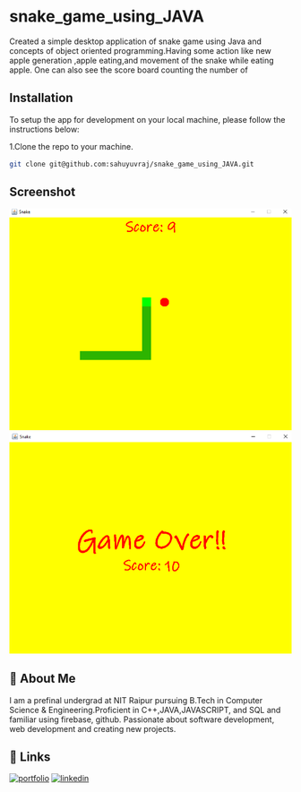 # snake_game_using_JAVA

Created a simple desktop application of snake game using Java and concepts of object oriented programming.Having some
action like new apple generation ,apple eating,and movement of the snake while eating apple. One can also see the
score board counting the number of 
## Installation

To setup the app for development on your local machine, please follow the instructions below:

1.Clone the repo to your machine.
```bash
git clone git@github.com:sahuyuvraj/snake_game_using_JAVA.git

```

## Screenshot


![App Screenshot](snake_game01/Screenshot%20(89).png)
![App Screenshot](snake_game01/Screenshot%20(87).png)




## 🚀 About Me

I am a prefinal undergrad at NIT Raipur pursuing B.Tech in Computer Science & Engineering.Proficient in C++,JAVA,JAVASCRIPT, and SQL and familiar using firebase, github. Passionate about software development, web development and creating new projects.

## 🔗 Links
[![portfolio](https://img.shields.io/badge/my_portfolio-000?style=for-the-badge&logo=ko-fi&logoColor=white)](https://github.com/sahuyuvraj/)
[![linkedin](https://img.shields.io/badge/linkedin-0A66C2?style=for-the-badge&logo=linkedin&logoColor=white)](https://www.linkedin.com/in/yuvraj-sahu-47a807202/)


